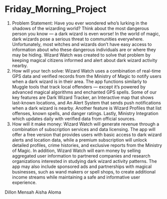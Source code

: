 # Friday_Morning_Project
1. Problem Statement: Have you ever wondered who’s lurking in the shadows of the wizarding world? Think about the most dangerous person you know — a dark wizard is even worse! In the world of magic, dark wizards pose a serious threat to communities everywhere. Unfortunately, most witches and wizards don’t have easy access to information about who these dangerous individuals are or where they may be hiding. Wizard Watch was created to solve that problem by keeping magical citizens informed and alert about dark wizard activity nearby.
2. How will your tech solve: Wizard Watch uses a combination of real-time GPS data and verified records from the Ministry of Magic to notify users when a dark wizard is in their area. The app functions similarly to Muggle tools that track local offenders — except it’s powered by advanced magical algorithms and enchanted GPS spells. Some of our key features are Dark Wizard Tracker, an Interactive map that shows last-known locations, and An Alert System that sends push notifications when a dark wizard is nearby. Another feature is Wizard Profiles that list offenses, known spells, and danger ratings. Lastly, Ministry Integration which updates daily with verified data from official sources.
3. How will it make money: Wizard Watch will generate revenue through a combination of subscription services and data licensing. The app will offer a free version that provides users with basic access to dark wizard alerts and location data, while a premium subscription will unlock detailed profiles, crime histories, and exclusive reports from the Ministry of Magic. In addition, Wizard Watch will earn money by selling aggregated user information to partnered companies and research organizations interested in studying dark wizard activity patterns. The app may also include sponsored ads and partnerships with magical businesses, such as wand makers or spell shops, to create additional income streams while maintaining a safe and informative user experience.

Dillon Mensah
Aisha Aloma
